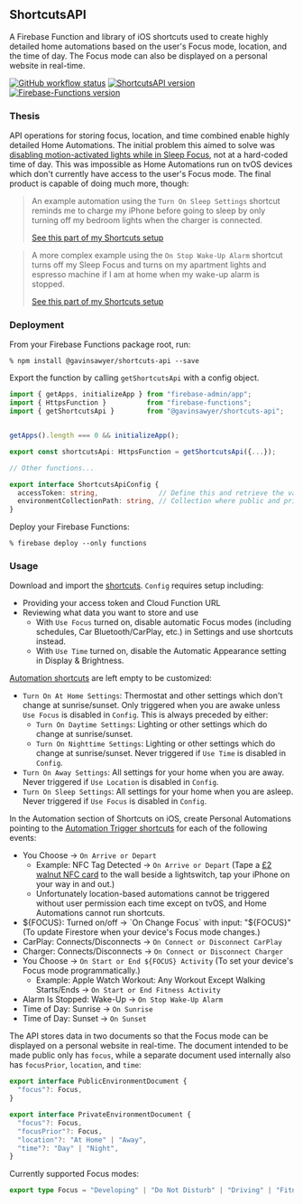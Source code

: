 ## ShortcutsAPI
A Firebase Function and library of iOS shortcuts used to create highly detailed home automations based on the user's Focus mode, location, and the time of day. The Focus mode can also be displayed on a personal website in real-time.

[![GitHub workflow status](https://img.shields.io/github/actions/workflow/status/gavinsawyer/shortcuts-api/ci.yml)](https://github.com/gavinsawyer/shortcuts-api/actions/workflows/ci.yml)
[![ShortcutsAPI version](https://img.shields.io/npm/v/@gavinsawyer/shortcuts-api?logo=npm)](https://www.npmjs.com/package/@gavinsawyer/shortcuts-api)
[![Firebase-Functions version](https://img.shields.io/npm/dependency-version/@gavinsawyer/shortcuts-api/firebase-functions?logo=firebase)](https://www.npmjs.com/package/firebase-functions)
### Thesis
API operations for storing focus, location, and time combined enable highly detailed Home Automations. The initial problem this aimed to solve was [disabling motion-activated lights while in Sleep Focus](https://imgur.com/a/BVXWg3b), not at a hard-coded time of day. This was impossible as Home Automations run on tvOS devices which don't currently have access to the user's Focus mode. The final product is capable of doing much more, though:
> An example automation using the `Turn On Sleep Settings` shortcut reminds me to charge my iPhone before going to sleep by only turning off my bedroom lights when the charger is connected.
>
> [See this part of my Shortcuts setup](https://imgur.com/a/Brv2zBs)

> A more complex example using the `On Stop Wake-Up Alarm` shortcut turns off my Sleep Focus and turns on my apartment lights and espresso machine if I am at home when my wake-up alarm is stopped.
>
> [See this part of my Shortcuts setup](https://imgur.com/a/Wenixz1)
### Deployment
From your Firebase Functions package root, run:

`% npm install @gavinsawyer/shortcuts-api --save`

Export the function by calling `getShortcutsApi` with a config object.
```ts
import { getApps, initializeApp } from "firebase-admin/app";
import { HttpsFunction }          from "firebase-functions";
import { getShortcutsApi }        from "@gavinsawyer/shortcuts-api";


getApps().length === 0 && initializeApp();

export const shortcutsApi: HttpsFunction = getShortcutsApi({...});

// Other functions...
```
```ts
export interface ShortcutsApiConfig {
  accessToken: string,               // Define this and retrieve the value from Secret Manager. It should match the value in your Config shortcut.
  environmentCollectionPath: string, // Collection where public and private documents are stored.
}
```
Deploy your Firebase Functions:

`% firebase deploy --only functions`

### Usage
Download and import the [shortcuts](shortcuts). `Config` requires setup including:
- Providing your access token and Cloud Function URL
- Reviewing what data you want to store and use
  - With `Use Focus` turned on, disable automatic Focus modes (including schedules, Car Bluetooth/CarPlay, etc.) in Settings and use shortcuts instead. 
  - With `Use Time` turned on, disable the Automatic Appearance setting in Display & Brightness.

[Automation shortcuts](shortcuts/automation) are left empty to be customized:
- `Turn On At Home Settings`: Thermostat and other settings which don't change at sunrise/sunset. Only triggered when you are awake unless `Use Focus` is disabled in `Config`. This is always preceded by either:
  - `Turn On Daytime Settings`: Lighting or other settings which do change at sunrise/sunset.
  - `Turn On Nighttime Settings`: Lighting or other settings which do change at sunrise/sunset. Never triggered if `Use Time` is disabled in `Config`.
- `Turn On Away Settings`: All settings for your home when you are away. Never triggered if `Use Location` is disabled in `Config`.
- `Turn On Sleep Settings`: All settings for your home when you are asleep. Never triggered if `Use Focus` is disabled in `Config`.

In the Automation section of Shortcuts on iOS, create Personal Automations pointing to the [Automation Trigger shortcuts](shortcuts/automation-triggers) for each of the following events:
- You Choose -> `On Arrive or Depart`
  - Example: NFC Tag Detected -> `On Arrive or Depart` (Tape a [£2 walnut NFC card](https://nfctagify.com/product/nfc-walnut-business-card-ntag213/) to the wall beside a lightswitch, tap your iPhone on your way in and out.)
  - Unfortunately location-based automations cannot be triggered without user permission each time except on tvOS, and Home Automations cannot run shortcuts.
- ${FOCUS}: Turned on/off -> `On Change Focus` with input: "${FOCUS}" (To update Firestore when your device's Focus mode changes.)
- CarPlay: Connects/Disconnects -> `On Connect or Disconnect CarPlay`
- Charger: Connects/Disconnects -> `On Connect or Disconnect Charger`
- You Choose -> `On Start or End ${FOCUS} Activity` (To set your device's Focus mode programmatically.)
  - Example: Apple Watch Workout: Any Workout Except Walking Starts/Ends -> `On Start or End Fitness Activity`
- Alarm Is Stopped: Wake-Up -> `On Stop Wake-Up Alarm`
- Time of Day: Sunrise -> `On Sunrise`
- Time of Day: Sunset -> `On Sunset`

The API stores data in two documents so that the Focus mode can be displayed on a personal website in real-time. The document intended to be made public only has `focus`, while a separate document used internally also has `focusPrior`, `location`, and `time`:
```ts
export interface PublicEnvironmentDocument {
  "focus"?: Focus,
}
```
```ts
export interface PrivateEnvironmentDocument {
  "focus"?: Focus,
  "focusPrior"?: Focus,
  "location"?: "At Home" | "Away",
  "time"?: "Day" | "Night",
}
```
Currently supported Focus modes:
```ts
export type Focus = "Developing" | "Do Not Disturb" | "Driving" | "Fitness" | "Personal" | "Sleep" | "Studying" | "Work";
```
